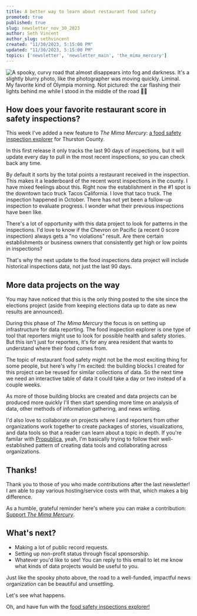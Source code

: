 ```yaml
---
title: A better way to learn about restaurant food safety
promoted: true
published: true
slug: newsletter_nov_30_2023
author: Seth Vincent
author_slug: sethvincent
created: "11/30/2023, 5:15:00 PM"
updated: "11/30/2023, 5:15:00 PM"
topics: ['newsletter', 'newsletter_main', 'the_mima_mercury']
---
```


<img src="/images/photos/spooky_road_nov_29.jpg" alt="A spooky, curvy road that almost disappears into fog and darkness. It's a slightly blurry photo, like the photographer was moving quickly. Liminal." class="not-prose border border-black shadow mt-5 mb-1">

<div class="not-prose text-xs font-sans">My favorite kind of Olympia morning. Not pictured: the car flashing their lights behind me while I stood in the middle of the road 🤦‍♂️</div>

## How does your favorite restaurant score in safety inspections?
This week I've added a new feature to _The Mima Mercury_: [a food safety inspection explorer](https://mimamercury.com/food-inspections) for Thurston County.

In this first release it only tracks the last 90 days of inspections, but it will update every day to pull in the most recent inspections, so you can check back any time.

By default it sorts by the total points a restaurant received in the inspection. This makes it a leaderboard of the recent worst inspections in the county. I have mixed feelings about this. Right now the establishment in the #1 spot is the downtown taco truck Tacos California. I love that taco truck. The inspection happened in October. There has not yet been a follow-up inspection to evaluate progress. I wonder what their previous inspections have been like.

There's a lot of opportunity with this data project to look for patterns in the inspections. I'd love to know if the Chevron on Pacific (a recent 0 score inspection) always gets a "no violations" result. Are there certain establishments or business owners that consistently get high or low points in inspections?

That's why the next update to the food inspections data project will include historical inspections data, not just the last 90 days.

## More data projects on the way
You may have noticed that this is the only thing posted to the site since the elections project (aside from keeping elections data up to date as new results are announced).

During this phase of _The Mima Mercury_ the focus is on setting up infrastructure for data reporting. The food inspection explorer is one type of tool that reporters might use to look for possible health and safety stories. But this isn't just for reporters, it's for any area resident that wants to understand where their food comes from.

The topic of restaurant food safety might not be the most exciting thing for some people, but here's why I'm excited: the building blocks I created for this project can be reused for similar collections of data. So the next time we need an interactive table of data it could take a day or two instead of a couple weeks.

As more of those building blocks are created and data projects can be produced more quickly I'll then start spending more time on analysis of data, other methods of information gathering, and news writing.

I'd also love to collaborate on projects where I and reporters from other organizations work together to create packages of stories, visualizations, and data tools so that a reader can learn about a topic in depth. If you're familar with [Propublica](https://www.propublica.org/), yeah, I'm basically trying to follow their well-established pattern of creating data tools and collaborating across organizations.

## Thanks!
Thank you to those of you who made contributions after the last newsletter! I am able to pay various hosting/service costs with that, which makes a big difference.

As a humble, grateful reminder here's where you can make a contribution: [Support _The Mima Mercury_](https://donate.stripe.com/4gw14n3GA8wheJOeUV).

## What's next?

- Making a lot of public record requests.
- Setting up non-profit status through fiscal sponsorship.
- Whatever you'd like to see! You can reply to this email to let me know what kinds of data projects would be useful to you.

Just like the spooky photo above, the road to a well-funded, impactful news organization can be beautiful and unsettling.

Let's see what happens.

Oh, and have fun with the [food safety inspections explorer!](https://mimamercury.com/food-inspections)

